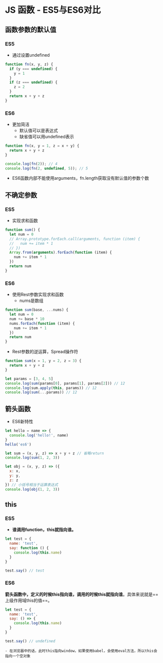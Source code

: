 # JS 函数 - ES5与ES6对比

## 函数参数的默认值

### ES5
- 通过设置undefined

```js
function fn(x, y, z) {
  if (y === undefined) {
    y = 1
  }
  if (z === undefined) {
    z = 2
  }
  return x + y + z
}
```

### ES6
- 更加简洁
	- 默认值可以是表达式
	- 缺省值可以用undefined表示

```js
function fn(x, y = 1, z = x + y) {
  return x + y + z
}

console.log(fn(2)); // 4
console.log(fn(2, undefined, 5)); // 5
```

- ES6函数内部不能使用arguments，fn.length获取没有默认值的参数个数

## 不确定参数

### ES5

- 实现求和函数

```js
function sum() {
  let num = 0
  // Array.prototype.forEach.call(arguments, function (item) {
  //   num += item * 1
  // })
  Array.from(arguments).forEach(function (item) {
    num += item * 1
  })
  return num
}
```

### ES6

- 使用Rest参数实现求和函数
	- nums是数组

```js
function sum(base, ...nums) {
  let num = 0
  num += base * 10
  nums.forEach(function (item) {
    num += item * 1
  })
  return num
}
```

- Rest参数的逆运算，Spread操作符

```js
function sum(x = 1, y = 2, z = 3) {
  return x + y + z
}

let params = [3, 4, 5]
console.log(sum(params[0], params[1], params[2])) // 12
console.log(sum.apply(this, params)) // 12
console.log(sum(...params)) // 12
```

## 箭头函数

- ES6新特性

```js
let hello = name => {
  console.log('hello!', name)
}
hello('es6')

let sum = (x, y, z) => x + y + z // 省略return
console.log(sum(1, 2, 3))

let obj = (x, y, z) => ({
  x: x,
  y: y,
  z: z
}) // 小括号相当于运算表达式
console.log(obj(1, 2, 3))
```

## this

### ES5

- **谁调用function，this就指向谁。**

```js
let test = {
  name: 'test',
  say: function () {
    console.log(this.name)
  }
}

test.say() // test
```

### ES6

**箭头函数中，定义的时候this指向谁，调用的时候this就指向谁**。具体来说就是==上级作用域this的值==。

```js
let test = {
  name: 'test',
  say: () => {
    console.log(this.name)
  }
}

test.say() // undefined
```

	- 在浏览器中的话，此时this指向window，如果使用babel，会使用eval方法，所以this会指向一个空对象